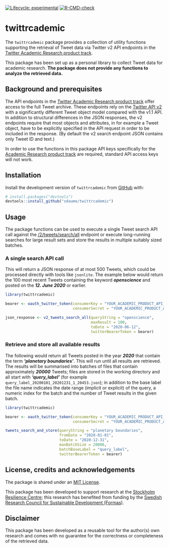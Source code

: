 
<!-- README.md is generated from README.Rmd. Please edit that file -->

<!-- badges: start -->

[![Lifecycle:
experimental](https://img.shields.io/badge/lifecycle-experimental-orange.svg)](https://lifecycle.r-lib.org/articles/stages.html#experimental)
[![R-CMD-check](https://github.com/sdaume/twittrcademic/workflows/R-CMD-check/badge.svg)](https://github.com/sdaume/twittrcademic/actions)
<!-- badges: end -->

# twittrcademic

The `twittrcademic` package provides a collection of utility functions
supporting the retrieval of Tweet data via Twitter v2 API endpoints in
the [Twitter Academic Research product
track](https://developer.twitter.com/en/solutions/academic-research).

This package has been set up as a personal library to collect Tweet data
for academic research. **The package does not provide any functions to
analyze the retrieved data.**

## Background and prerequisites

The API endpoints in the [Twitter Academic Research product
track](https://developer.twitter.com/en/solutions/academic-research)
offer access to the full Tweet archive. These endpoints rely on the
[Twitter API
v2](https://developer.twitter.com/en/docs/twitter-api/early-access) with
a significantly different Tweet object model compared with the v1.1 API.
In addition to structural differences in the JSON responses, the v2
endpoints require that most objects and attributes, in for example a
Tweet object, have to be explicitly specified in the API request in
order to be included in the response. (By default the v2 search endpoint
JSON contains only Tweet ID and text.)

In order to use the functions in this package API keys specifically for
the [Academic Research product
track](https://developer.twitter.com/en/solutions/academic-research) are
required, standard API access keys will not work.

## Installation

Install the development version of `twittrcademic` from
[GitHub](https://github.com/) with:

``` r
# install.packages("devtools")
devtools::install_github("sdaume/twittrcademic")
```

## Usage

The package functions can be used to execute a single Tweet search API
call against the
[/2/tweets/search/all](https://developer.twitter.com/en/docs/twitter-api/tweets/search/api-reference/get-tweets-search-all)
endpoint or execute long-running searches for large result sets and
store the results in multiple suitably sized batches.

### A single search API call

This will return a JSON response of at most 500 Tweets, which could be
processed directly with tools like `jsonlite`. The example below would
return the 100 most recent Tweets containing the keyword
***openscience*** and posted on the ***12. June 2020*** or earlier.

``` r
library(twittrcademic)

bearer <- oauth_twitter_token(consumerKey = "YOUR_ACADEMIC_PRODUCT_API_KEY",
                              consumerSecret = "YOUR_ACADEMIC_PRODUCT_API_SECRET")

json_response <- v2_tweets_search_all(queryString = "openscience", 
                                      maxResult = 100,  
                                      toDate = "2020-06-12",
                                      twitterBearerToken = bearer)
```

### Retrieve and store all available results

The following would return all Tweets posted in the year ***2020*** that
contain the term ***‘planetary boundaries’***. This will run until all
results are retrieved. The results will be summarised into batches of
files that contain approximately ***20000*** Tweets; files are stored in
the working directory and all start with ***‘query\_label’*** (for
example `query_label_20200101_20201231_1_20453.json`); in addition to
the base label the file name indicates the date range (implicit or
explicit) of the query, a numeric index for the batch and the number of
Tweet results in the given batch.

``` r
library(twittrcademic)

bearer <- oauth_twitter_token(consumerKey = "YOUR_ACADEMIC_PRODUCT_API_KEY",
                              consumerSecret = "YOUR_ACADEMIC_PRODUCT_API_SECRET")

tweets_search_and_store(queryString = "planetary boundaries", 
                        fromDate = "2020-01-01", 
                        toDate = "2020-12-31",
                        maxBatchSize = 20000,
                        batchBaseLabel = "query_label",
                        twitterBearerToken = bearer)
```

## License, credits and acknowledgements

The package is shared under an [MIT License](LICENSE.md).

This package has been developed to support research at the [Stockholm
Resilience Centre](https://www.stockholmresilience.org); this research
has benefited from funding by the [Swedish Research Council for
Sustainable Development (Formas)](https://formas.se/).

## Disclaimer

This package has been developed as a reusable tool for the author(s) own
research and comes with no guarantee for the correctness or completeness
of the retrieved data.
